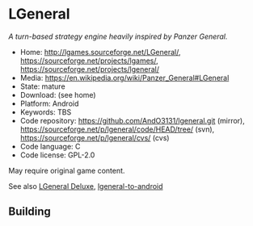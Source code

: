 # LGeneral

_A turn-based strategy engine heavily inspired by Panzer General._

- Home: http://lgames.sourceforge.net/LGeneral/, https://sourceforge.net/projects/lgames/, https://sourceforge.net/projects/lgeneral/
- Media: https://en.wikipedia.org/wiki/Panzer_General#LGeneral
- State: mature
- Download: (see home)
- Platform: Android
- Keywords: TBS
- Code repository: https://github.com/AndO3131/lgeneral.git (mirror), https://sourceforge.net/p/lgeneral/code/HEAD/tree/ (svn), https://sourceforge.net/p/lgeneral/cvs/ (cvs)
- Code language: C
- Code license: GPL-2.0

May require original game content.

See also [LGeneral Deluxe](https://github.com/AndO3131/LGeneral-Deluxe), [lgeneral-to-android](https://code.google.com/archive/p/lgeneral-to-android/)

## Building

